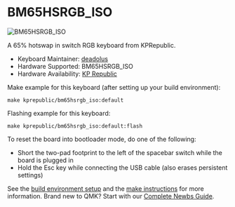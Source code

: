 # BM65HSRGB_ISO

![BM65HSRGB_ISO](https://ae01.alicdn.com/kf/He2fd118856c7490292bc3c299049fdbcp.jpg)

A 65% hotswap in switch RGB keyboard from KPRepublic.

* Keyboard Maintainer: [deadolus](https://github.com/deadolus)
* Hardware Supported: BM65HSRGB_ISO
* Hardware Availability: [KP Republic](https://kprepublic.com/products/bm65rgb-bm65-iso-rgb-65-hot-swappable-custom-mechanical-keyboard-pcb-programmed-qmk-via-firmware-rgb-switch-underglow-type-c)

Make example for this keyboard (after setting up your build environment):

    make kprepublic/bm65hsrgb_iso:default

Flashing example for this keyboard:

    make kprepublic/bm65hsrgb_iso:default:flash

To reset the board into bootloader mode, do one of the following:

* Short the two-pad footprint to the left of the spacebar switch while the board is plugged in
* Hold the Esc key while connecting the USB cable (also erases persistent settings)

See the [build environment setup](https://docs.qmk.fm/#/getting_started_build_tools) and the [make instructions](https://docs.qmk.fm/#/getting_started_make_guide) for more information. Brand new to QMK? Start with our [Complete Newbs Guide](https://docs.qmk.fm/#/newbs).
